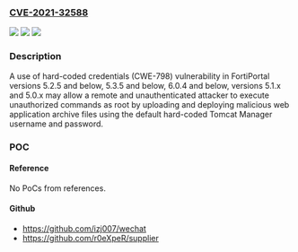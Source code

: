 ### [CVE-2021-32588](https://cve.mitre.org/cgi-bin/cvename.cgi?name=CVE-2021-32588)
![](https://img.shields.io/static/v1?label=Product&message=Fortinet%20FortiPortal&color=blue)
![](https://img.shields.io/static/v1?label=Version&message=n%2Fa&color=blue)
![](https://img.shields.io/static/v1?label=Vulnerability&message=Authentication%20bypass%2C%20Improper%20command%20execution%20as%20root&color=brighgreen)

### Description

A use of hard-coded credentials (CWE-798) vulnerability in FortiPortal versions 5.2.5 and below, 5.3.5 and below, 6.0.4 and below, versions 5.1.x and 5.0.x may allow a remote and unauthenticated attacker to execute unauthorized commands as root by uploading and deploying malicious web application archive files using the default hard-coded Tomcat Manager username and password.

### POC

#### Reference
No PoCs from references.

#### Github
- https://github.com/izj007/wechat
- https://github.com/r0eXpeR/supplier

